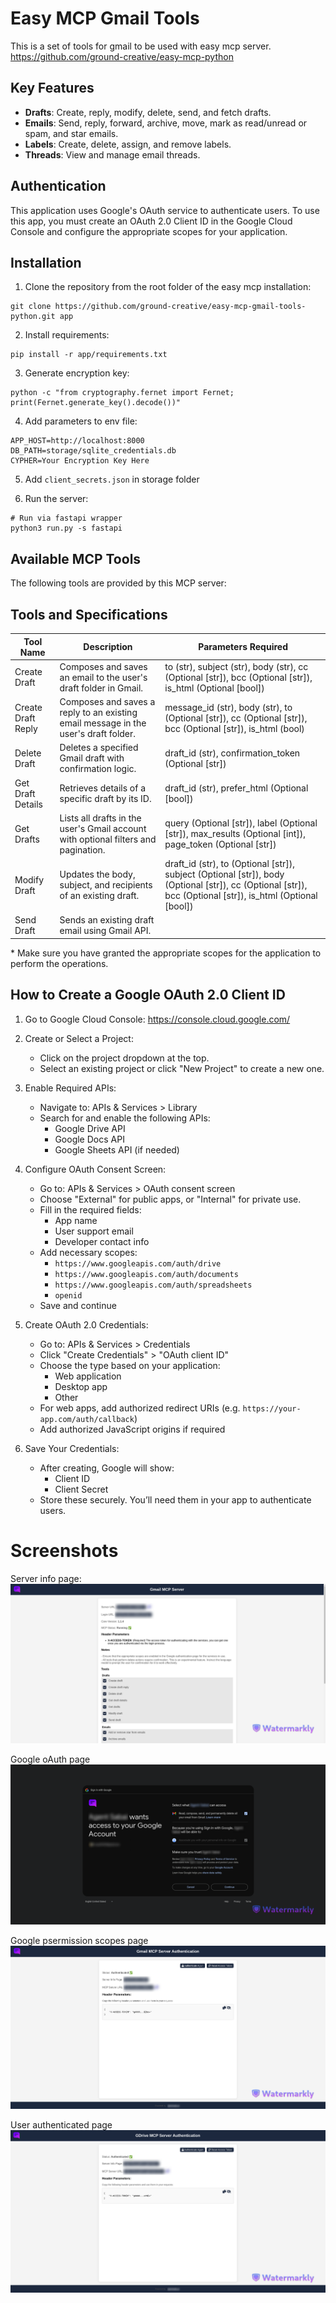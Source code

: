 # Easy MCP Gmail Tools

This is a set of tools for gmail to be used with easy mcp server.<br>
https://github.com/ground-creative/easy-mcp-python

## Key Features

- **Drafts**: Create, reply, modify, delete, send, and fetch drafts.
- **Emails**: Send, reply, forward, archive, move, mark as read/unread or spam, and star emails.
- **Labels**: Create, delete, assign, and remove labels.
- **Threads**: View and manage email threads.

## Authentication

This application uses Google's OAuth service to authenticate users.
To use this app, you must create an OAuth 2.0 Client ID in the Google Cloud Console and configure the appropriate scopes for your application.

## Installation

1. Clone the repository from the root folder of the easy mcp installation:

```
git clone https://github.com/ground-creative/easy-mcp-gmail-tools-python.git app
```

2. Install requirements:

```
pip install -r app/requirements.txt
```

3. Generate encryption key:

```
python -c "from cryptography.fernet import Fernet; print(Fernet.generate_key().decode())"
```

4. Add parameters to env file:

```
APP_HOST=http://localhost:8000
DB_PATH=storage/sqlite_credentials.db
CYPHER=Your Encryption Key Here
```

5. Add `client_secrets.json` in storage folder

6. Run the server:

```
# Run via fastapi wrapper
python3 run.py -s fastapi
```

## Available MCP Tools

The following tools are provided by this MCP server:

## Tools and Specifications

| Tool Name          | Description                                                                         | Parameters Required                                                                                                                                        |
| ------------------ | ----------------------------------------------------------------------------------- | ---------------------------------------------------------------------------------------------------------------------------------------------------------- |
| Create Draft       | Composes and saves an email to the user's draft folder in Gmail.                    | to (str), subject (str), body (str), cc (Optional [str]), bcc (Optional [str]), is_html (Optional [bool])                                                  |
| Create Draft Reply | Composes and saves a reply to an existing email message in the user's draft folder. | message_id (str), body (str), to (Optional [str]), cc (Optional [str]), bcc (Optional [str]), is_html (bool)                                               |
| Delete Draft       | Deletes a specified Gmail draft with confirmation logic.                            | draft_id (str), confirmation_token (Optional [str])                                                                                                        |
| Get Draft Details  | Retrieves details of a specific draft by its ID.                                    | draft_id (str), prefer_html (Optional [bool])                                                                                                              |
| Get Drafts         | Lists all drafts in the user's Gmail account with optional filters and pagination.  | query (Optional [str]), label (Optional [str]), max_results (Optional [int]), page_token (Optional [str])                                                  |
| Modify Draft       | Updates the body, subject, and recipients of an existing draft.                     | draft_id (str), to (Optional [str]), subject (Optional [str]), body (Optional [str]), cc (Optional [str]), bcc (Optional [str]), is_html (Optional [bool]) |
| Send Draft         | Sends an existing draft email using Gmail API.                                      |

\* Make sure you have granted the appropriate scopes for the application to perform the operations.

## How to Create a Google OAuth 2.0 Client ID

1. Go to Google Cloud Console:
   https://console.cloud.google.com/

2. Create or Select a Project:

   - Click on the project dropdown at the top.
   - Select an existing project or click "New Project" to create a new one.

3. Enable Required APIs:

   - Navigate to: APIs & Services > Library
   - Search for and enable the following APIs:
     - Google Drive API
     - Google Docs API
     - Google Sheets API (if needed)

4. Configure OAuth Consent Screen:

   - Go to: APIs & Services > OAuth consent screen
   - Choose "External" for public apps, or "Internal" for private use.
   - Fill in the required fields:
     - App name
     - User support email
     - Developer contact info
   - Add necessary scopes:
     - `https://www.googleapis.com/auth/drive`
     - `https://www.googleapis.com/auth/documents`
     - `https://www.googleapis.com/auth/spreadsheets`
     - `openid`
   - Save and continue

5. Create OAuth 2.0 Credentials:

   - Go to: APIs & Services > Credentials
   - Click "Create Credentials" > "OAuth client ID"
   - Choose the type based on your application:
     - Web application
     - Desktop app
     - Other
   - For web apps, add authorized redirect URIs (e.g. `https://your-app.com/auth/callback`)
   - Add authorized JavaScript origins if required

6. Save Your Credentials:
   - After creating, Google will show:
     - Client ID
     - Client Secret
   - Store these securely. You’ll need them in your app to authenticate users.

# Screenshots

Server info page:
![Server info page](screenshots/1.png)

Google oAuth page
![Google oAuth page](screenshots/3.png)

Google psermission scopes page
![Google psermission scopes page](screenshots/4.png)

User authenticated page
![User Aunthenticated page](screenshots/5.png)
